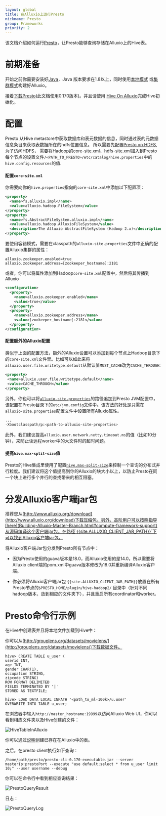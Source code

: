 ```yaml
---
layout: global
title: 在Alluxio上运行Presto
nickname: Presto
group: Frameworks
priority: 2
---
```


该文档介绍如何运行[Presto](https://prestodb.io/)，让Presto能够查询存储在Alluxio上的Hive表。

# 前期准备

开始之前你需要安装好[Java](Java-Setup.html)，Java 版本要求在1.8以上，同时使用[本地模式](Running-Alluxio-Locally.html)
或[集群模式](Running-Alluxio-on-a-Cluster.html)构建好Alluxio。

接着[下载Presto](https://repo1.maven.org/maven2/com/facebook/presto/presto-server/)(此文档使用0.170版本)。并且请使用
[Hive On Alluxio](Running-Hive-with-Alluxio.html)完成Hive初始化。

# 配置

Presto 从Hive metastore中获取数据库和表元数据的信息，同时通过表的元数据信息条目来获取表数据所在的hdfs位置信息。
所以需要先配置[Presto on HDFS](https://prestodb.io/docs/current/installation/deployment.html),为了访问HDFS，
需要将Hadoop的core-site.xml、hdfs-site.xml加入到Presto每个节点的设置文件`/<PATH_TO_PRESTO>/etc/catalog/hive.properties`中的`hive.config.resources`的值.

#### 配置`core-site.xml`

你需要向你的`hive.properties`指向的`core-site.xml`中添加以下配置项：

```xml
<property>
  <name>fs.alluxio.impl</name>
  <value>alluxio.hadoop.FileSystem</value>
</property>
<property>
  <name>fs.AbstractFileSystem.alluxio.impl</name>
  <value>alluxio.hadoop.AlluxioFileSystem</value>
  <description>The Alluxio AbstractFileSystem (Hadoop 2.x)</description>
</property>
```

要使用容错模式，需要在classpath的`alluxio-site.properties`文件中正确的配置Alluxio集群的属性：

```properties
alluxio.zookeeper.enabled=true
alluxio.zookeeper.address=[zookeeper_hostname]:2181
```

或者，你可以将属性添加到Hadoop`core-site.xml`配置中，然后将其传播到Alluxio

```xml
<configuration>
  <property>
    <name>alluxio.zookeeper.enabled</name>
    <value>true</value>
  </property>
  <property>
    <name>alluxio.zookeeper.address</name>
    <value>[zookeeper_hostname]:2181</value>
  </property>
</configuration>
```

#### 配置额外的Alluxio配置

类似于上面的配置方法，额外的Alluxio设置可以添加到每个节点上Hadoop目录下的`core-site.xml`文件里。比如可以如此来将`alluxio.user.file.writetype.default`从默认值`MUST_CACHE`改为`CACHE_THROUGH`:

```xml
<property>
 <name>alluxio.user.file.writetype.default</name>
 <value>CACHE_THROUGH</value>
</property>
```

另外，你也可以将[`alluxio-site.properties`](Configuration-Settings.html)的路径追加到Presto JVM配置中，该配置在Presto目录下的`etc/jvm.config`文件中。该方法的好处是只需在`alluxio-site.properties`配置文件中设置所有Alluxio属性。

```bash
...
-Xbootclasspath/p:<path-to-alluxio-site-properties>
```

此外，我们建议提高`alluxio.user.network.netty.timeout.ms`的值（比如10分钟），来防止读远程worker中的大文件时的超时问题。

#### 提高`hive.max-split-size`值

Presto的Hive集成里使用了配置[`hive.max-split-size`](https://teradata.github.io/presto/docs/141t/connector/hive.html)来控制一个查询的分布式并行粒度。我们建议将这个值提高到你的Alluxio的块大小以上，以防止Presto在同一个块上进行多个并行的查找带来的相互阻塞。

# 分发Alluxio客户端jar包

推荐您从[http://www.alluxio.org/download](http://www.alluxio.org/download)下载压缩包。另外，高阶用户可以按照指导[here](Building-Alluxio-Master-Branch.html#compute-framework-support)从源码编译这个客户端jar包。在路径`{{site.ALLUXIO_CLIENT_JAR_PATH}}`下可以找到Alluxio客户端jar包。

将Alluxio客户端Jar包分发到Presto所有节点中：
- 因为Presto使用的guava版本是18.0，而Alluxio使用的是14.0，所以需要将Alluxio client端的pom.xml中guava版本修改为18.0并重新编译Alluxio客户端。

- 你必须将Alluxio客户端jar包 `{{site.ALLUXIO_CLIENT_JAR_PATH}}`放置在所有Presto节点的`$PRESTO_HOME/plugin/hive-hadoop2/`
目录中（针对不同hadoop版本，放到相应的文件夹下），并且重启所有coordinator和worker。

# Presto命令行示例

在Hive中创建表并且将本地文件加载到Hive中：

你可以从[http://grouplens.org/datasets/movielens/](http://grouplens.org/datasets/movielens/)下载数据文件。

```
hive> CREATE TABLE u_user (
userid INT,
age INT,
gender CHAR(1),
occupation STRING,
zipcode STRING)
ROW FORMAT DELIMITED
FIELDS TERMINATED BY '|'
STORED AS TEXTFILE;

hive> LOAD DATA LOCAL INPATH '<path_to_ml-100k>/u.user'
OVERWRITE INTO TABLE u_user;
```

在浏览器中输入`http://master_hostname:19999`以访问Alluxio Web UI，你可以看到相应文件夹以及Hive创建的文件：

![HiveTableInAlluxio]({{site.data.img.screenshot_presto_table_in_alluxio}})

你可以通过[说明](Running-Hive-with-Alluxio.html#create-new-tables-from-files-in-alluxio)创建已存在在Alluxio中的表。

之后，在presto client执行如下查询：

```
/home/path/presto/presto-cli-0.170-executable.jar --server masterIp:prestoPort --execute "use default;select * from u_user limit 10;" --user username --debug
```

你可以在命令行中看到相应查询结果：

![PrestoQueryResult]({{site.data.img.screenshot_presto_query_result}})

日志：

![PrestoQueryLog]({{site.data.img.screenshot_presto_query_log}})
